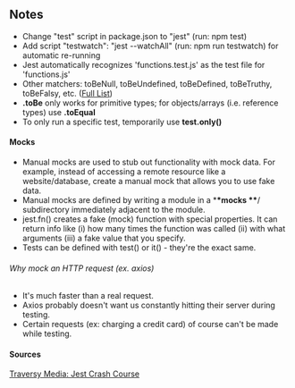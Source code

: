 ## Notes

- Change "test" script in package.json to "jest" (run: npm test)
- Add script "testwatch": "jest --watchAll" (run: npm run testwatch) for automatic re-running
- Jest automatically recognizes 'functions.test.js' as the test file for 'functions.js'
- Other matchers: toBeNull, toBeUndefined, toBeDefined, toBeTruthy, toBeFalsy, etc. ([Full List](https://jestjs.io/docs/en/expect))
- **.toBe** only works for primitive types; for objects/arrays (i.e. reference types) use **.toEqual**
- To only run a specific test, temporarily use **test.only()**

#### Mocks

- Manual mocks are used to stub out functionality with mock data. For example, instead of accessing a remote resource like a website/database, create a manual mock that allows you to use fake data.
- Manual mocks are defined by writing a module in a \***\*mocks \*\***/ subdirectory immediately adjacent to the module.
- jest.fn() creates a fake (mock) function with special properties. It can return info like (i) how many times the function was called (ii) with what arguments (iii) a fake value that you specify.
- Tests can be defined with test() or it() - they're the exact same.

###### Why mock an HTTP request (ex. axios)

- It's much faster than a real request.
- Axios probably doesn't want us constantly hitting their server during testing.
- Certain requests (ex: charging a credit card) of course can't be made while testing.

#### Sources

[Traversy Media: Jest Crash Course](https://www.youtube.com/watch?v=7r4xVDI2vho)
